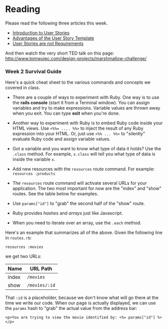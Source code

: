 # Reading

Please read the following three articles this week. 

* [Introduction to User Stories](http://en.wikipedia.org/wiki/User_story)
* [Advantages of the User Story Template](http://www.mountaingoatsoftware.com/blog/advantages-of-the-as-a-user-i-want-user-story-template)
* [User Stories are not Requirements](http://www.scrumalliance.org/community/articles/2010/april/new-to-user-stories)

And then watch the very short TED talk on this page: http://www.tomwujec.com/design-projects/marshmallow-challenge/

### Week 2 Survival Guide

Here's a quick cheat sheet to the various commands and concepts we covered in class.

* There are a couple of ways to experiment with Ruby.  One way is to use the **rails console** (start it from a Terminal window).  You can assign variables and try to make expressions.  Variable values are thrown away when you exit.  You can type **exit** when you're done.  
* Another way to experiment with Ruby is to embed Ruby code inside your HTML views.  Use `<%%= .... %%>` to inject the result of any Ruby expression into your HTML. Or, just use `<%% ... %%>` to "silently" evaluate Ruby code and assign variable values.
* Got a variable and you want to know what type of data it holds?  Use the `.class` method.  For example, `x.class` will tell you what type of data is inside the variable `x`.
* Add new resources with the `resources` route command.  For example: `resources :products`
* The `resources` route command will activate several URLs for your application.  The two most important for now are the "index" and "show" routes.  See the table below for examples.

* Use `params["id"]` to "grab" the second half of the "show" route.
* Ruby provides _hashes_ and _arrays_ just like Javascript.
* When you need to iterate over an array, use the `.each` method.

Here's an example that summarizes all of the above.  Given the following line in `routes.rb`:

``` resources :movies ```

we get two URLs:

|Name|URL Path|
|----|--------|
|index|`/movies`|
|show|`/movies/:id`|

That `:id` is a placeholder, because we don't know what will go there at the time we write our code.  When our page is actually displayed, we can use the `params` hash to "grab" the actual value from the address bar:


```
<p>You are trying to view the movie identified by: <%= params["id"] %></p>
```
